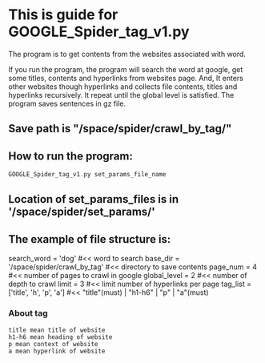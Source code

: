# This is guide for GOOGLE_Spider_tag_v1.py
 The program is to get contents from the websites associated with word.

 If you run the program, the program will search the word at google, get some titles, contents and hyperlinks from websites page.
 And, It enters other websites though hyperlinks and collects file contents, titles and hyperlinks recursively.
 It repeat until the global level is satisfied.
 The program saves sentences in gz file.

## Save path is "/space/spider/crawl_by_tag/"

## How to run the program:
  ```c
  GOOGLE_Spider_tag_v1.py set_params_file_name
  ```


## Location of set_params_files is in '/space/spider/set_params/'

## The example of file structure is:
search_word  = 'dog'                                #<< word to search
base_dir     = '/space/spider/crawl_by_tag'   #<< directory to save contents
page_num     = 4				    #<< number of pages to crawl in google
global_level = 2				    #<< number of depth to crawl
limit        = 3				    #<< limit number of hyperlinks per page
tag_list     = ['title', 'h', 'p', 'a'] 	    #<< "title"(must) | "h1-h6" | "p" | "a"(must)


### About tag
    title mean title of website
    h1-h6 mean heading of website
    p mean context of website
    a mean hyperlink of website